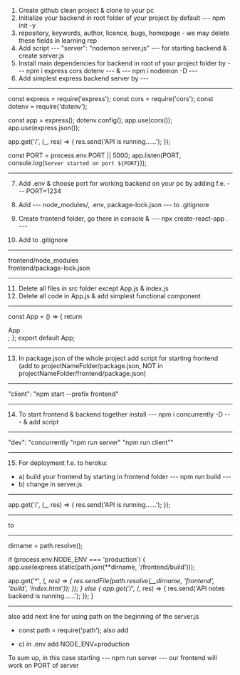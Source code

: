 1. Create github clean project & clone to your pc
2. Initialize your backend in root folder of your project by default --- npm
   init -y
3. repository, keywords, author, licence, bugs, homepage - we may delete these
   fields in learning rep
4. Add script --- "server": "nodemon server.js" --- for starting backend &
   create server.js
5. Install main dependencies for backend in root of your project folder by ---
   npm i express cors dotenv --- & --- npm i nodemon -D ---
6. Add simplest express backend server by ---

---

const express = require('express'); const cors = require('cors'); const dotenv =
require('dotenv');

const app = express(); dotenv.config(); app.use(cors());
app.use(express.json());

app.get('/', (\_, res) => { res.send('API is running......'); });

const PORT = process.env.PORT || 5000; app.listen(PORT,
console.log(`Server started on port ${PORT}`));

---

7. Add .env & choose port for working backend on your pc by adding f.e. ---
   PORT=1234
8. Add --- node_modules/, .env, package-lock.json --- to .gitignore

9. Create frontend folder, go there in console & --- npx create-react-app . ---
10. Add to .gitignore

---

frontend/node_modules  
frontend/package-lock.json

---

11. Delete all files in src folder except App.js & index.js
12. Delete all code in App.js & add simplest functional component

---

const App = () => { return <div>App</div>; }; export default App;

---

13. In package.json of the whole project add script for starting frontend (add
    to projectNameFolder/package.json, NOT in
    projectNameFolder/frontend/package.json)

---

"client": "npm start --prefix frontend"

---

14. To start frontend & backend together install --- npm i concurrently -D --- &
    add script

---

"dev": "concurrently \"npm run server\" \"npm run client\""

---

15. For deployment f.e. to heroku:

- a) build your frontend by starting in frontend folder --- npm run build ---
- b) change in server.js

---

app.get('/', (\_, res) => { res.send('API is running......'); });

---

to

---

dirname = path.resolve();

if (process.env.NODE_ENV === 'production') {
app.use(express.static(path.join(\*\*dirname, '/frontend/build')));

app.get('\*', (_, res) => { res.sendFile(path.resolve(\_\_dirname, 'frontend',
'build', 'index.html')); }); } else { app.get('/', (_, res) => { res.send('API
notes backend is running......'); }); }

---

also add next line for using path on the beginning of the server.js

- const path = require('path'); also add

- c) in .env add NODE_ENV=production

To sum up, in this case starting --- npm run server --- our frontend will work
on PORT of server
